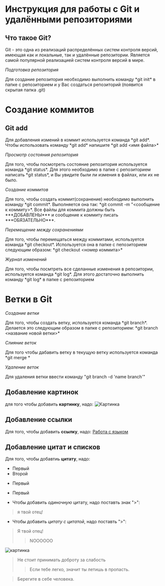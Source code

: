 # Инструкция для работы с Git и удалёнными репозиториями

## Что такое Git?

Git - это одна из реализаций распределённых систем контроля версий, имеющая как и локальные, так и удалённые репозитории. Является самой популярной реализацией систем контроля версий в мире.

*Подготовка репозитория*

Для создание репозитория необходимо выполнить команду \*git init\*  в папке с репозиторием и у Вас создаться репозиторий (появится скрытая папка .git)

# Создание коммитов

## Git add

Для добавления измений в коммит используется команда \*git add\*. Чтобы использовать команду \*git add\* напишите \*git add <имя файла>\*

*Просмотр состояния репозитория*

Для того, чтобы посмотреть состояние репозитория используется команда \*git status\*. Для этого необходимо в папке с репозиторием написать \*git status\*, и Вы увидите были ли измения в файлах, или их не было.

*Создание коммитов*

Для того, чтобы создать коммит(сохранение) необходимо выполнить команду \*git commit\*. Выполняется она так: \*git commit -m "<сообщение к коммиту>\*. Все файлы для коммита должны быть \*\*\*ДОБАВЛЕНЫ\*\*\* и сообщение к коммиту писать \*\*\*ОБЯЗАТЕЛЬНО\*\*\*.

*Перемещение между сохранениями*

Для того, чтобы перемещаться между коммитами, используется команда \*git checkout\*. Используется она в папке с пепозиторием следующим образом: \*git checkout <номер коммита>\*

*Журнал изменений*

Для того, чтобы посмтреть все сделанные изменения в репозитории, используется команда \*git log\*. Для этого достаточно выполнить команду \*git log\* в папке с репозиторием

# Ветки в Git

*Создание ветки*

Для того, чтобы создать ветку, используется команда \*git branch\*. Делается это следующим образом в папке с репозиторием: \*git branch <название новой ветки>\*

*Слияние веток*

Для того чтобы дабавить ветку в текущую ветку используется команда \*git merge <name branch>\*

*Удаление веток*

Для удаления ветки ввести команду "git branch -d 'name branch'"

## Добавление картинок
для того чтобы добавить **картинку**, надо:
![Картинка](https://www.sunhome.ru/i/wallpapers/248/igra-crysis-2-v2.orig.jpg)
## Добавление ссылки
Для того, чтобы добавить **ссылку**, надо:
[Работа с языком](https://yandex.ru/turbo/lifehacker.ru/s/chto-takoe-markdown/)
## Добавление цитат и списков
Для того, чтобы добавтиь **цитату**, надо:
* Первый
* Второй
- Первый
+ Первый

* Чтобы добавить *одиночную* цитату, надо поставть знак ">":
>я твой отец!

* Чтобы добавить *цитату с цитатой*, надо поставть ">":
>Я твой отец!
>>NOOOOOO

![картинка](https://i.playground.ru/p/ryrayvG3VRyejAvHj7Wegw.jpeg)
> Не стоит принимать доброту за слабость
>> Если тебе легко, значит ты летишь в пропасть.

> Берегите в себе человека.
